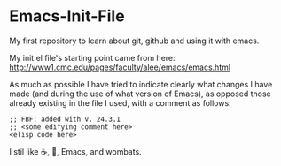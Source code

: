 # Emacs-Init-File

My first repository to learn about git, github and using it with emacs.

My init.el file's starting point came from here: http://www1.cmc.edu/pages/faculty/alee/emacs/emacs.html 

As much as possible I have tried to indicate clearly what changes I have made (and during the use of what version of Emacs), as opposed those already existing in the file I used, with a comment as follows:

```elisp
;; FBF: added with v. 24.3.1
;; <some edifying comment here>
<elisp code here>
```

I stil like :coffee:, :pizza:, Emacs, and wombats.
